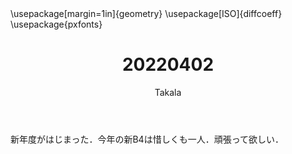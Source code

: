 ﻿---
title: 20220402
yesterday: 20220401
tomorrow: 20220403
days: 827
author: Takala
header-includes:
  - \usepackage[margin=1in]{geometry}
  - \usepackage[ISO]{diffcoeff}
  - \usepackage{pxfonts}
---

新年度がはじまった．今年の新B4は惜しくも一人．頑張って欲しい．



